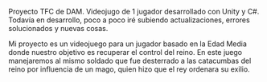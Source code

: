 Proyecto TFC de DAM.
Videojugo de 1 jugador desarrollado con Unity y C#.
Todavía en desarrollo, poco a poco iré subiendo actualizaciones, errores solucionados y nuevas cosas.

Mi proyecto es un videojuego para un jugador basado en la Edad Media donde nuestro objetivo es recuperar el control del reino. En este juego manejaremos al mismo soldado que fue desterrado a las catacumbas del reino por influencia de un mago, quien hizo que el rey ordenara su exilio.
